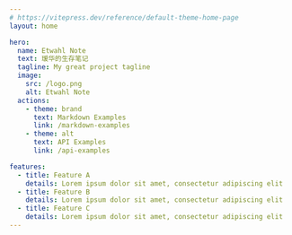 ```yaml
---
# https://vitepress.dev/reference/default-theme-home-page
layout: home

hero:
  name: Etwahl Note
  text: 瑷华的生存笔记
  tagline: My great project tagline
  image:
    src: /logo.png
    alt: Etwahl Note
  actions:
    - theme: brand
      text: Markdown Examples
      link: /markdown-examples
    - theme: alt
      text: API Examples
      link: /api-examples

features:
  - title: Feature A
    details: Lorem ipsum dolor sit amet, consectetur adipiscing elit
  - title: Feature B
    details: Lorem ipsum dolor sit amet, consectetur adipiscing elit
  - title: Feature C
    details: Lorem ipsum dolor sit amet, consectetur adipiscing elit
---
```



